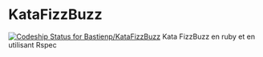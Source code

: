 # KataFizzBuzz
[ ![Codeship Status for Bastienp/KataFizzBuzz](https://codeship.com/projects/c47d1100-c2a8-0133-a06e-46ca2537ba45/status?branch=master)](https://codeship.com/projects/137843)
Kata FizzBuzz en ruby et en utilisant Rspec
